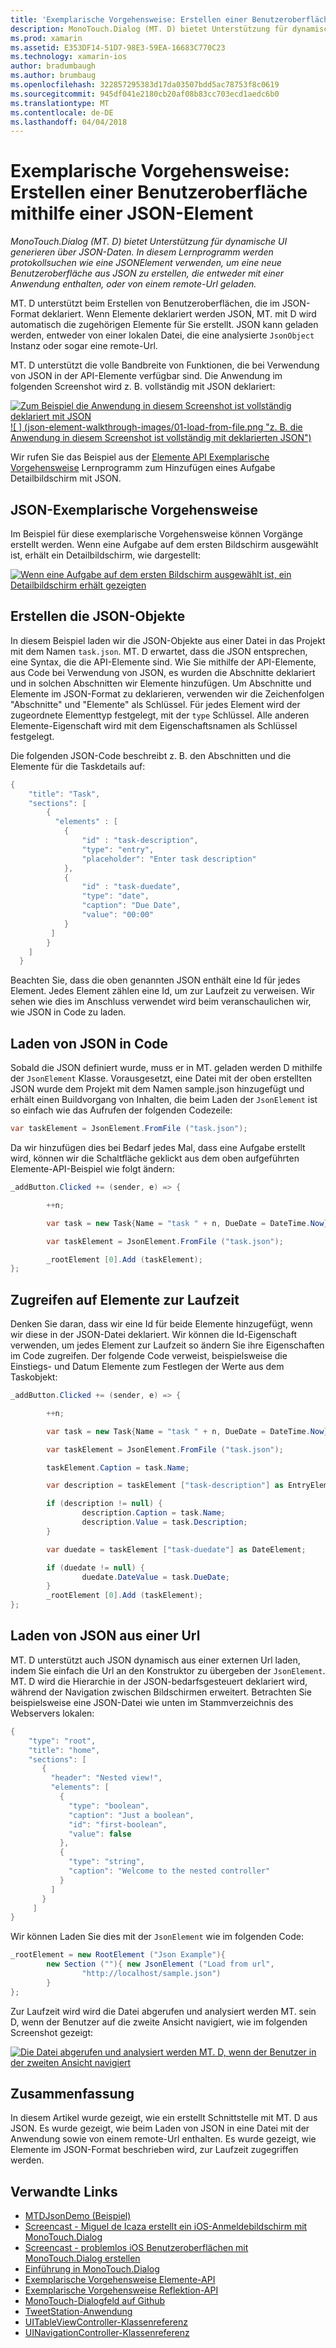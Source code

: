 ```yaml
---
title: 'Exemplarische Vorgehensweise: Erstellen einer Benutzeroberfläche mithilfe einer JSON-Element'
description: MonoTouch.Dialog (MT. D) bietet Unterstützung für dynamische UI generieren über JSON-Daten. In diesem Lernprogramm werden protokollsuchen wie eine JSONElement verwenden, um eine neue Benutzeroberfläche aus JSON zu erstellen, die entweder mit einer Anwendung enthalten, oder von einem remote-Url geladen.
ms.prod: xamarin
ms.assetid: E353DF14-51D7-98E3-59EA-16683C770C23
ms.technology: xamarin-ios
author: bradumbaugh
ms.author: brumbaug
ms.openlocfilehash: 322857295383d17da03507bdd5ac78753f8c0619
ms.sourcegitcommit: 945df041e2180cb20af08b83cc703ecd1aedc6b0
ms.translationtype: MT
ms.contentlocale: de-DE
ms.lasthandoff: 04/04/2018
---
```

# <a name="walkthrough-using-a-json-element-to-create-a-user-interface"></a>Exemplarische Vorgehensweise: Erstellen einer Benutzeroberfläche mithilfe einer JSON-Element

_MonoTouch.Dialog (MT. D) bietet Unterstützung für dynamische UI generieren über JSON-Daten. In diesem Lernprogramm werden protokollsuchen wie eine JSONElement verwenden, um eine neue Benutzeroberfläche aus JSON zu erstellen, die entweder mit einer Anwendung enthalten, oder von einem remote-Url geladen._


MT. D unterstützt beim Erstellen von Benutzeroberflächen, die im JSON-Format deklariert. Wenn Elemente deklariert werden JSON, MT. mit D wird automatisch die zugehörigen Elemente für Sie erstellt. JSON kann geladen werden, entweder von einer lokalen Datei, die eine analysierte `JsonObject` Instanz oder sogar eine remote-Url.

MT. D unterstützt die volle Bandbreite von Funktionen, die bei Verwendung von JSON in der API-Elemente verfügbar sind. Die Anwendung im folgenden Screenshot wird z. B. vollständig mit JSON deklariert:

[![](json-element-walkthrough-images/01-load-from-file.png "Zum Beispiel die Anwendung in diesem Screenshot ist vollständig deklariert mit JSON") ](json-element-walkthrough-images/01-load-from-file.png#lightbox) [ ![ ] (json-element-walkthrough-images/01-load-from-file.png "z. B. die Anwendung in diesem Screenshot ist vollständig mit deklarierten JSON")](json-element-walkthrough-images/01-load-from-file.png#lightbox)

Wir rufen Sie das Beispiel aus der [Elemente API Exemplarische Vorgehensweise](~/ios/user-interface/monotouch.dialog/elements-api-walkthrough.md) Lernprogramm zum Hinzufügen eines Aufgabe Detailbildschirm mit JSON.

## <a name="json-walkthrough"></a>JSON-Exemplarische Vorgehensweise

Im Beispiel für diese exemplarische Vorgehensweise können Vorgänge erstellt werden. Wenn eine Aufgabe auf dem ersten Bildschirm ausgewählt ist, erhält ein Detailbildschirm, wie dargestellt:

 [![](json-element-walkthrough-images/03-task-list.png "Wenn eine Aufgabe auf dem ersten Bildschirm ausgewählt ist, ein Detailbildschirm erhält gezeigten")](json-element-walkthrough-images/03-task-list.png#lightbox)

## <a name="creating-the-json"></a>Erstellen die JSON-Objekte

In diesem Beispiel laden wir die JSON-Objekte aus einer Datei in das Projekt mit dem Namen `task.json`. MT. D erwartet, dass die JSON entsprechen, eine Syntax, die die API-Elemente sind. Wie Sie mithilfe der API-Elemente, aus Code bei Verwendung von JSON, es wurden die Abschnitte deklariert und in solchen Abschnitten wir Elemente hinzufügen. Um Abschnitte und Elemente im JSON-Format zu deklarieren, verwenden wir die Zeichenfolgen "Abschnitte" und "Elemente" als Schlüssel. Für jedes Element wird der zugeordnete Elementtyp festgelegt, mit der `type` Schlüssel. Alle anderen Elemente-Eigenschaft wird mit dem Eigenschaftsnamen als Schlüssel festgelegt.

Die folgenden JSON-Code beschreibt z. B. den Abschnitten und die Elemente für die Taskdetails auf:

```csharp
{
    "title": "Task",
    "sections": [
        {
          "elements" : [
            {
                "id" : "task-description",
                "type": "entry",
                "placeholder": "Enter task description"
            },
            {
                "id" : "task-duedate",
                "type": "date",
                "caption": "Due Date",
                "value": "00:00"
            }
         ]
        }
    ]
  }
```

Beachten Sie, dass die oben genannten JSON enthält eine Id für jedes Element. Jedes Element zählen eine Id, um zur Laufzeit zu verweisen. Wir sehen wie dies im Anschluss verwendet wird beim veranschaulichen wir, wie JSON in Code zu laden.

 <a name="Loading_the_JSON_in_Code" />


## <a name="loading-the-json-in-code"></a>Laden von JSON in Code

Sobald die JSON definiert wurde, muss er in MT. geladen werden D mithilfe der `JsonElement` Klasse. Vorausgesetzt, eine Datei mit der oben erstellten JSON wurde dem Projekt mit dem Namen sample.json hinzugefügt und erhält einen Buildvorgang von Inhalten, die beim Laden der `JsonElement` ist so einfach wie das Aufrufen der folgenden Codezeile:

```csharp
var taskElement = JsonElement.FromFile ("task.json");
```

Da wir hinzufügen dies bei Bedarf jedes Mal, dass eine Aufgabe erstellt wird, können wir die Schaltfläche geklickt aus dem oben aufgeführten Elemente-API-Beispiel wie folgt ändern:

```csharp
_addButton.Clicked += (sender, e) => {

        ++n;

        var task = new Task{Name = "task " + n, DueDate = DateTime.Now};

        var taskElement = JsonElement.FromFile ("task.json");

        _rootElement [0].Add (taskElement);
};
```

 <a name="Accessing_Elements_at_Runtime" />


## <a name="accessing-elements-at-runtime"></a>Zugreifen auf Elemente zur Laufzeit

Denken Sie daran, dass wir eine Id für beide Elemente hinzugefügt, wenn wir diese in der JSON-Datei deklariert. Wir können die Id-Eigenschaft verwenden, um jedes Element zur Laufzeit so ändern Sie ihre Eigenschaften im Code zugreifen. Der folgende Code verweist, beispielsweise die Einstiegs- und Datum Elemente zum Festlegen der Werte aus dem Taskobjekt:

```csharp
_addButton.Clicked += (sender, e) => {

        ++n;

        var task = new Task{Name = "task " + n, DueDate = DateTime.Now};

        var taskElement = JsonElement.FromFile ("task.json");

        taskElement.Caption = task.Name;

        var description = taskElement ["task-description"] as EntryElement;

        if (description != null) {
                description.Caption = task.Name;
                description.Value = task.Description;       
        }

        var duedate = taskElement ["task-duedate"] as DateElement;

        if (duedate != null) {                
                duedate.DateValue = task.DueDate;
        }
        _rootElement [0].Add (taskElement);
};
```

 <a name="Loading_JSON_from_a_Url" />


## <a name="loading-json-from-a-url"></a>Laden von JSON aus einer Url

MT. D unterstützt auch JSON dynamisch aus einer externen Url laden, indem Sie einfach die Url an den Konstruktor zu übergeben der `JsonElement`. MT. D wird die Hierarchie in der JSON-bedarfsgesteuert deklariert wird, während der Navigation zwischen Bildschirmen erweitert. Betrachten Sie beispielsweise eine JSON-Datei wie unten im Stammverzeichnis des Webservers lokalen:

```csharp
{
    "type": "root",
    "title": "home",
    "sections": [
       {
         "header": "Nested view!",
         "elements": [
           {
             "type": "boolean",
             "caption": "Just a boolean",
             "id": "first-boolean",
             "value": false
           },
           {
             "type": "string",
             "caption": "Welcome to the nested controller"
           }
         ]
       }
     ]
}
```

Wir können Laden Sie dies mit der `JsonElement` wie im folgenden Code:

```csharp
_rootElement = new RootElement ("Json Example"){
        new Section (""){ new JsonElement ("Load from url",
                "http://localhost/sample.json")
        }
};
```

Zur Laufzeit wird wird die Datei abgerufen und analysiert werden MT. sein D, wenn der Benutzer auf die zweite Ansicht navigiert, wie im folgenden Screenshot gezeigt:

 [![](json-element-walkthrough-images/04-json-web-example.png "Die Datei abgerufen und analysiert werden MT. D, wenn der Benutzer in der zweiten Ansicht navigiert")](json-element-walkthrough-images/04-json-web-example.png#lightbox)

 <a name="Summary" />


## <a name="summary"></a>Zusammenfassung

In diesem Artikel wurde gezeigt, wie ein erstellt Schnittstelle mit MT. D aus JSON. Es wurde gezeigt, wie beim Laden von JSON in eine Datei mit der Anwendung sowie von einem remote-Url enthalten. Es wurde gezeigt, wie Elemente im JSON-Format beschrieben wird, zur Laufzeit zugegriffen werden.


## <a name="related-links"></a>Verwandte Links

- [MTDJsonDemo (Beispiel)](https://developer.xamarin.com/samples/MTDJsonDemo/)
- [Screencast - Miguel de Icaza erstellt ein iOS-Anmeldebildschirm mit MonoTouch.Dialog](http://youtu.be/3butqB1EG0c)
- [Screencast - problemlos iOS Benutzeroberflächen mit MonoTouch.Dialog erstellen](http://youtu.be/j7OC5r8ZkYg)
- [Einführung in MonoTouch.Dialog](~/ios/user-interface/monotouch.dialog/index.md)
- [Exemplarische Vorgehensweise Elemente-API](~/ios/user-interface/monotouch.dialog/elements-api-walkthrough.md)
- [Exemplarische Vorgehensweise Reflektion-API](~/ios/user-interface/monotouch.dialog/reflection-api-walkthrough.md)
- [MonoTouch-Dialogfeld auf Github](https://github.com/migueldeicaza/MonoTouch.Dialog)
- [TweetStation-Anwendung](https://github.com/migueldeicaza/TweetStation)
- [UITableViewController-Klassenreferenz](http://developer.apple.com/library/ios/#DOCUMENTATION/UIKit/Reference/UITableViewController_Class/Reference/Reference.html)
- [UINavigationController-Klassenreferenz](http://developer.apple.com/library/ios/#documentation/UIKit/Reference/UINavigationController_Class/Reference/Reference.html)
